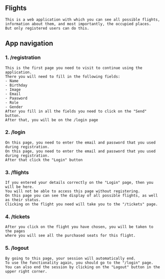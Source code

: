 ## Flights

    This is a web application with which you can see all possible flights, 
    information about them, and most importantly, the occupied places. 
    But only registered users can do this.

## App navigation

### 1. /registration
    
    
    This is the first page you need to visit to continue using the application.
    There you will need to fill in the following fields:
    - Name
    - Birthday
    - Image
    - Email
    - Paasword
    - Role
    - Gender
    After you fill in all the fields you need to click on the "Send" button. 
    After that, you will be on the /login page

### 2. /login 


    On this page, you need to enter the email and password that you used during registration.
    On this page, you need to enter the email and password that you used during registration. 
    After that click the "Login" button

### 3. /flights


    If you entered your details correctly on the "Login" page, then you will be here. 
    You will not be able to access this page without registering. 
    On this page you can see the display of all possible flights, as well as their status. 
    Clicking on the flight you need will take you to the "/tickets" page.

### 4. /tickets


    After you click on the flight you have chosen, you will be taken to the pages 
    where you will see all the purchased seats for this flight.

### 5. /logout

    
    By going to this page, your session will automatically end. 
    To use the functionality again, you should go to the "/login" page. 
    You can also end the session by clicking on the "Logout" button in the upper right corner.


    